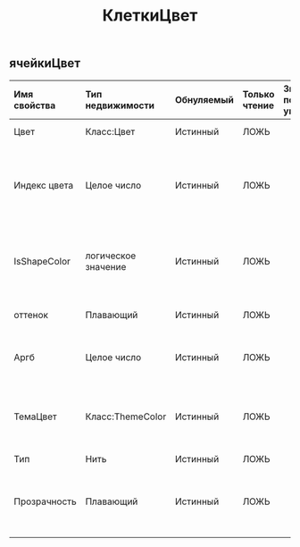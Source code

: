 ﻿---
title: КлеткиЦвет
second_title: Aspose.Cells Cloud Documen
type: docs
url: /ru/specification/model/cellscolor/
description: "Aspose.Cells Спецификация облачной модели: CellsColor. Легко обрабатывайте Excel и другие документы электронных таблиц с помощью таких функций, как открытие, создание, редактирование, разделение, слияние, сравнение и преобразование."
weight: 50
---
## **ячейкиЦвет**

 

| Имя свойства| Тип недвижимости| Обнуляемый| Только чтение| Значение по умолчанию| Описание|
|:- |:- |:- |:- |:- |:- |
| Цвет| Класс:Цвет| Истинный| ЛОЖЬ|| Получает и задает цвет RGB.|
| Индекс цвета| Целое число| Истинный| ЛОЖЬ|| Получает и задает индекс цвета в цветовой палитре. Применяется только индексированного цвета.|
| IsShapeColor| логическое значение| Истинный| ЛОЖЬ|| Получает и задает цвет, который должен применяться к ячейке или фигуре.|
| оттенок| Плавающий| Истинный| ЛОЖЬ|| Установите оттенок цвета фигуры|
| Аргб| Целое число| Истинный| ЛОЖЬ|| Получает и задает цвет из 32-битного значения ARGB.|
| ТемаЦвет| Класс:ThemeColor| Истинный| ЛОЖЬ|| Получает цвет темы. Применяется только для цветового типа темы.|
| Тип| Нить| Истинный| ЛОЖЬ|| Цветотип.|
| Прозрачность| Плавающий| Истинный| ЛОЖЬ|| Получает и задает прозрачность как значение от 0,0 (непрозрачный) до 1,0 (прозрачный).|

